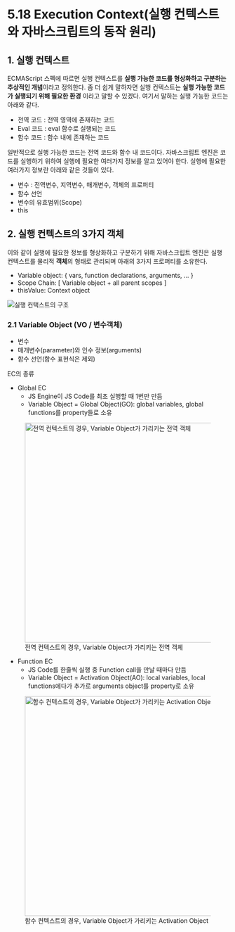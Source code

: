 # 5.18 Execution Context(실행 컨텍스트와 자바스크립트의 동작 원리)

## 1. 실행 컨텍스트

ECMAScript 스펙에 따르면 실행 컨텍스트를 **실행 가능한 코드를 형상화하고 구분하는 추상적인 개념**이라고 정의한다. 좀 더 쉽게 말하자면 실행 컨텍스트는 **실행 가능한 코드가 실행되기 위해 필요한 환경** 이라고 말할 수 있겠다. 여기서 말하는 실행 가능한 코드는 아래와 같다.

-   전역 코드 : 전역 영역에 존재하는 코드
-   Eval 코드 : eval 함수로 실행되는 코드
-   함수 코드 : 함수 내에 존재하는 코드

일반적으로 실행 가능한 코드는 전역 코드와 함수 내 코드이다.
자바스크립트 엔진은 코드를 실행하기 위하여 실행에 필요한 여러가지 정보를 알고 있어야 한다. 실행에 필요한 여러가지 정보란 아래와 같은 것들이 있다.

-   변수 : 전역변수, 지역변수, 매개변수, 객체의 프로퍼티
-   함수 선언
-   변수의 유효범위(Scope)
-   this

## 2. 실행 컨텍스트의 3가지 객체

이와 같이 실행에 필요한 정보를 형상화하고 구분하기 위해 자바스크립트 엔진은 실행 컨텍스트를 물리적 **객체**의 형태로 관리되며 아래의 3가지 프로퍼티를 소유한다.

-   Variable object: { vars, function declarations, arguments, ... }
-   Scope Chain: [ Variable object + all parent scopes ]
-   thisValue: Context object

![실행 컨택스트의 구조](https://poiemaweb.com/img/excute_context_structure.png)

### 2.1 Variable Object (VO / 변수객체)

-   변수
-   매개변수(parameter)와 인수 정보(arguments)
-   함수 선언(함수 표현식은 제외)

EC의 종류

-   Global EC
    -   JS Engine이 JS Code를 최초 실행할 때 1번만 만듬
    -   Variable Object = Global Object(GO): global variables, global functions를 property들로 소유

<figure>
<img src="https://poiemaweb.com/img/ec-vo-global.png" width="500" alt="전역 컨텍스트의 경우, Variable Object가 가리키는 전역 객체">
    <figcaption>전역 컨텍스트의 경우, Variable Object가 가리키는 전역 객체</figcaption>
</figure>

-   Function EC
    -   JS Code를 한줄씩 실행 중 Function call을 만날 때마다 만듬
    -   Variable Object = Activation Object(AO): local variables, local functions에다가 추가로 arguments object를 property로 소유

<figure>
<img src="https://poiemaweb.com/img/ec-vo-foo.png" width="500" alt="함수 컨텍스트의 경우, Variable Object가 가리키는 Activation Object">
    <figcaption>함수 컨텍스트의 경우, Variable Object가 가리키는 Activation Object</figcaption>
</figure>
